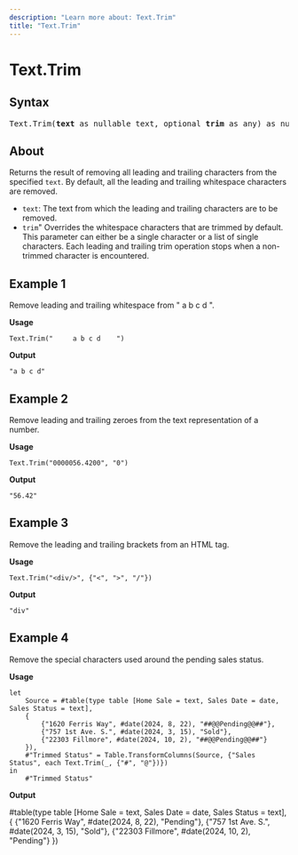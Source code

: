 ```yaml
---
description: "Learn more about: Text.Trim"
title: "Text.Trim"
---
```

# Text.Trim

## Syntax

<pre>
Text.Trim(<b>text</b> as nullable text, optional <b>trim</b> as any) as nullable text
</pre>
  
## About

Returns the result of removing all leading and trailing characters from the specified `text`. By default, all the leading and trailing whitespace characters are removed.

* `text`: The text from which the leading and trailing characters are to be removed.
* `trim`" Overrides the whitespace characters that are trimmed by default. This parameter can either be a single character or a list of single characters. Each leading and trailing trim operation stops when a non-trimmed character is encountered.

## Example 1

Remove leading and trailing whitespace from " a b c d ".

**Usage**

```powerquery-m
Text.Trim("     a b c d    ")
```

**Output**

`"a b c d"`

## Example 2

Remove leading and trailing zeroes from the text representation of a number.

**Usage**

```powerquery-m
Text.Trim("0000056.4200", "0")
```

**Output**

`"56.42"`

## Example 3

Remove the leading and trailing brackets from an HTML tag.

**Usage**

```powerquery-m
Text.Trim("<div/>", {"<", ">", "/"})
```

**Output**

`"div"`

## Example 4

Remove the special characters used around the pending sales status.

**Usage**

```powerquery-m
let
    Source = #table(type table [Home Sale = text, Sales Date = date, Sales Status = text],
    {
        {"1620 Ferris Way", #date(2024, 8, 22), "##@@Pending@@##"},
        {"757 1st Ave. S.", #date(2024, 3, 15), "Sold"},
        {"22303 Fillmore", #date(2024, 10, 2), "##@@Pending@@##"}
    }),
    #"Trimmed Status" = Table.TransformColumns(Source, {"Sales Status", each Text.Trim(_, {"#", "@"})})
in
    #"Trimmed Status"
```

**Output**

#table(type table [Home Sale = text, Sales Date = date, Sales Status = text],
    {
        {"1620 Ferris Way", #date(2024, 8, 22), "Pending"},
        {"757 1st Ave. S.", #date(2024, 3, 15), "Sold"},
        {"22303 Fillmore", #date(2024, 10, 2), "Pending"}
    })
